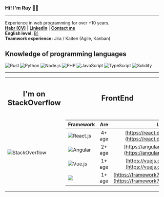 ### Hi! I'm Ray 👋✨
***

Experience in web programming for over +10 years.
<br />
**[Habr (CV)](https://career.habr.com/isolution666)** |
**[LinkedIn](https://www.linkedin.com/in/inc-defina/)** | 
**[Сontact me](https://solutions-dev.netlify.app)**
<br />
**English level:** [B1](https://www.efset.org/ru/cefr/b1/)
<br />
**Teamwork experience:**  Jira / Kaiten (Agile, Kanban) 

## Knowledge of programming languages

![Rust](https://img.shields.io/badge/rust-black?style=for-the-badge&logo=rust&logoColor=8000ff)
![Python](https://img.shields.io/badge/python-black?style=for-the-badge&logo=python&logoColor=ffdf76)
![Node.js](https://img.shields.io/badge/node.js-black?style=for-the-badge&logo=Node.js&logoColor=026e00)
![PHP](https://img.shields.io/badge/php-black?style=for-the-badge&logo=php&logoColor=7a86b8)
![JavaScript](https://img.shields.io/badge/javascript-black?style=for-the-badge&logo=javascript&logoColor=efd81d)
![TypeScript](https://img.shields.io/badge/typescript-black?style=for-the-badge&logo=TypeScript&logoColor=3178c6)
![Solidity](https://img.shields.io/badge/solidity-black?style=for-the-badge&logo=solidity&logoColor=blue)

---

<table>
<tr>
<th>
  
## I'm on StackOverflow

</th>
<th>
  
## FrontEnd

</th>
<th>
  
## BackEnd 
  
</th>
</tr>
<tr>
<td>

![StackOverflow](https://github-readme-stackoverflow.vercel.app/?userID=13095882&theme=dark)

</td>
<td>
  
| Framework                                                                                                  |      Are      |                                           Link |
|------------------------------------------------------------------------------------------------------------|:-------------:|-----------------------------------------------:|
| ![React.js](https://img.shields.io/badge/react.js-mediumblue?style=for-the-badge&logo=react&logoColor=cyan)|  4+ age       |  [https://react.dev](https://react.dev)        |
| ![Angular](https://img.shields.io/badge/angular-maroon?style=for-the-badge&logo=angular&logoColor=red)     |  2+ age       |  [https://angular.io](https://angular.io)      |
| ![Vue.js](https://img.shields.io/badge/vue.js-seagreen?style=for-the-badge&logo=vue.js&logoColor=00FF7F)   |  1+ age       |  [https://vuejs.org](https://vuejs.org)        |
| ![](https://img.shields.io/badge/framework7.js-orangered?style=for-the-badge&logo=framework7&logoColor=fff)|  1+ age       |  [https://framework7.io](https://framework7.io)|

</td>
<td>

![Linux Ubuntu](https://img.shields.io/badge/ubuntu-linux-black?style=for-the-badge&logo=ubuntu&logoColor=orange)
![Nginx](https://img.shields.io/badge/nginx-server-greenyellow?style=for-the-badge&logo=nginx&logoColor=ADFF2F)
![Apache](https://img.shields.io/badge/apache-server-orangered?style=for-the-badge&logo=apache&logoColor=FF4500)
![GraphQL](https://img.shields.io/badge/graphql-deeppink?style=for-the-badge&logo=graphql&logoColor=fff)
![Docker](https://img.shields.io/badge/docker-dodgerblue?style=for-the-badge&logo=docker&logoColor=fff)

</td>
</tr>
</table>

